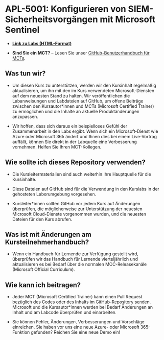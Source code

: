 # APL-5001: Konfigurieren von SIEM-Sicherheitsvorgängen mit Microsoft Sentinel

- **[Link zu Labs (HTML-Format)]( https://microsoftlearning.github.io/APL-5001-configure-siem-security-operations-using-microsoft-sentinel/)**

- **Sind Sie ein MCT?** – Lesen Sie unser [GitHub-Benutzerhandbuch für MCTs](https://microsoftlearning.github.io/MCT-User-Guide/).

## Was tun wir?

- Um diesen Kurs zu unterstützen, werden wir den Kursinhalt regelmäßig aktualisieren, um ihn mit den im Kurs verwendeten Microsoft-Diensten auf dem neuesten Stand zu halten. Wir veröffentlichen die Labanweisungen und Labdateien auf GitHub, um offene Beiträge zwischen den Kursautor*innen und MCTs (Microsoft Certified Trainer) zu ermöglichen und die Inhalte an aktuelle Produktänderungen anzupassen.

- Wir hoffen, dass sich daraus ein beispielloses Gefühl der Zusammenarbeit in den Labs ergibt. Wenn sich ein Microsoft-Dienst wie Azure oder Microsoft 365 ändert und Ihnen dies bei einem Live-Vortrag auffällt, können Sie direkt in der Labquelle eine Verbesserung vornehmen. Helfen Sie Ihren MCT-Kollegen.

## Wie sollte ich dieses Repository verwenden?

- Die Kursleitermaterialien sind auch weiterhin Ihre Hauptquelle für die Kursinhalte.

- Diese Dateien auf GitHub sind für die Verwendung in den Kurslabs in der gehosteten Laborumgebung vorgesehen.

- Kursleiter*innen sollten GitHub vor jedem Kurs auf Änderungen überprüfen, die möglicherweise zur Unterstützung der neuesten Microsoft Cloud-Dienste vorgenommen wurden, und die neuesten Dateien für den Kurs abrufen.

## Was ist mit Änderungen am Kursteilnehmerhandbuch?

- Wenn ein Handbuch für Lernende zur Verfügung gestellt wird, überprüfen wir das Handbuch für Lernende vierteljährlich und aktualisieren es bei Bedarf über die normalen MOC-Releasekanäle (Microsoft Official Curriculum).

## Wie kann ich beitragen?

- Jeder MCT (Microsoft Certified Trainer) kann einen Pull Request bezüglich des Codes oder des Inhalts im GitHub-Repository senden. Microsoft und die Kursautor*innen werden bei Bedarf Änderungen an Inhalt und am Labcode überprüfen und einarbeiten.

- Sie können Fehler, Änderungen, Verbesserungen und Vorschläge einreichen. Sie haben vor uns eine neue Azure- oder Microsoft 365-Funktion gefunden? Reichen Sie eine neue Demo ein!

